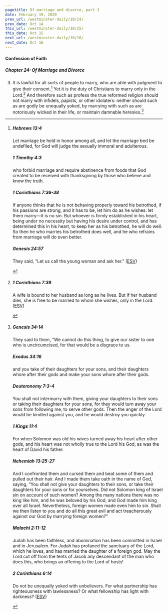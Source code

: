 ```yaml
---
pagetitle: Of marriage and divorce, part 3
date: February 19, 2020
prev_url: /westminster-daily/10/14/
prev_date: Oct 14
this_url: /westminster-daily/10/15/
this_date: Oct 15
next_url: /westminster-daily/10/16/
next_date: Oct 16
---
```


#### Confession of Faith

##### Chapter 24: Of Marriage and Divorce

3. It is lawful for all sorts of people to marry, who are able with judgment to give their consent.[^fnref:wcf1] Yet it is the duty of Christians to marry only in the Lord.[^fnref:wcf2] And therefore such as profess the true reformed religion should not marry with infidels, papists, or other idolaters: neither should such as are godly be unequally yoked, by marrying with such as are notoriously wicked in their life, or maintain damnable heresies.[^fnref:wcf3]

[^fnref:wcf1]: <div class="esv"><h5>Hebrews 13:4</h5> <div class="esv-text"><p id="p58013004.01-1">Let marriage be held in honor among all, and let the marriage bed be undefiled, for God will judge the sexually immoral and adulterous.</p> </div><h5>1 Timothy 4:3</h5> <div class="esv-text"><p id="p54004003.01-2">who forbid marriage and require abstinence from foods that God created to be received with thanksgiving by those who believe and know the truth.</p> </div><h5>1 Corinthians 7:36-38</h5> <div class="esv-text"><p id="p46007036.01-3">If anyone thinks that he is not behaving properly toward his betrothed, if his passions are strong, and it has to be, let him do as he wishes: let them marry&#8212;it is no sin. But whoever is firmly established in his heart, being under no necessity but having his desire under control, and has determined this in his heart, to keep her as his betrothed, he will do well. So then he who marries his betrothed does well, and he who refrains from marriage will do even better.</p> </div><h5>Genesis 24:57</h5> <div class="esv-text"><p id="p01024057.01-4">They said, &#8220;Let us call the young woman and ask her.&#8221;  (<a href="http://www.esv.org" class="copyright">ESV</a>)</p> </div> </div>

[^fnref:wcf2]: <div class="esv"><h5>1 Corinthians 7:39</h5> <div class="esv-text"><p id="p46007039.01-1">A wife is bound to her husband as long as he lives. But if her husband dies, she is free to be married to whom she wishes, only in the Lord.  (<a href="http://www.esv.org" class="copyright">ESV</a>)</p> </div> </div>

[^fnref:wcf3]: <div class="esv"><h5>Genesis 34:14</h5> <div class="esv-text"><p id="p01034014.01-1">They said to them, &#8220;We cannot do this thing, to give our sister to one who is uncircumcised, for that would be a disgrace to us.</p> </div><h5>Exodus 34:16</h5> <div class="esv-text"><p id="p02034016.01-2">and you take of their daughters for your sons, and their daughters whore after their gods and make your sons whore after their gods.</p> </div><h5>Deuteronomy 7:3-4</h5> <div class="esv-text"><p id="p05007003.01-3">You shall not intermarry with them, giving your daughters to their sons or taking their daughters for your sons, for they would turn away your sons from following me, to serve other gods. Then the anger of the <span class="small-caps">Lord</span> would be kindled against you, and he would destroy you quickly.</p> </div><h5>1 Kings 11:4</h5> <div class="esv-text"><p id="p11011004.01-4">For when Solomon was old his wives turned away his heart after other gods, and his heart was not wholly true to the <span class="small-caps">Lord</span> his God, as was the heart of David his father.</p> </div><h5>Nehemiah 13:25-27</h5> <div class="esv-text"><p id="p16013025.01-5">And I confronted them and cursed them and beat some of them and pulled out their hair. And I made them take oath in the name of God, saying, &#8220;You shall not give your daughters to their sons, or take their daughters for your sons or for yourselves. Did not Solomon king of Israel sin on account of such women? Among the many nations there was no king like him, and he was beloved by his God, and God made him king over all Israel. Nevertheless, foreign women made even him to sin. Shall we then listen to you and do all this great evil and act treacherously against our God by marrying foreign women?&#8221;</p> </div><h5>Malachi 2:11-12</h5> <div class="esv-text"><p id="p39002011.01-6">Judah has been faithless, and abomination has been committed in Israel and in Jerusalem. For Judah has profaned the sanctuary of the <span class="small-caps">Lord</span>, which he loves, and has married the daughter of a foreign god. May the <span class="small-caps">Lord</span> cut off from the tents of Jacob any descendant of the man who does this, who brings an offering to the <span class="small-caps">Lord</span> of hosts!</p> </div><h5>2 Corinthians 6:14</h5> <div class="esv-text"> <p id="p47006014.07-7">Do not be unequally yoked with unbelievers. For what partnership has righteousness with lawlessness? Or what fellowship has light with darkness?  (<a href="http://www.esv.org" class="copyright">ESV</a>)</p> </div> </div>

